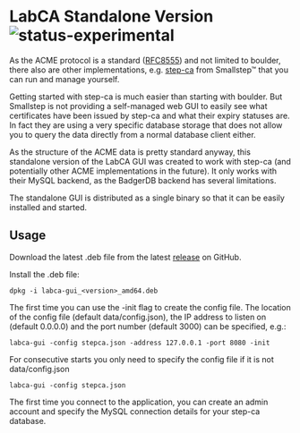 # LabCA Standalone Version ![status-experimental](https://img.shields.io/badge/status-experimental-orange.svg)

As the ACME protocol is a standard (<a href="https://tools.ietf.org/html/rfc8555">RFC8555</a>) and not limited to boulder, there also are other implementations, e.g. <a href="https://smallstep.com/certificates/">step-ca</a> from Smallstep&trade; that you can run and manage yourself.

Getting started with step-ca is much easier than starting with boulder. But Smallstep is not providing a self-managed web GUI to easily see what certificates have been issued by step-ca and what their expiry statuses are. In fact they are using a very specific database storage that does not allow you to query the data directly from a normal database client either.

As the structure of the ACME data is pretty standard anyway, this standalone version of the LabCA GUI was created to work with step-ca (and potentially other ACME implementations in the future). It only works with their MySQL backend, as the BadgerDB backend has several limitations.

The standalone GUI is distributed as a single binary so that it can be easily installed and started.


## Usage

Download the latest .deb file from the latest [release](https://github.com/hakwerk/labca/releases) on GitHub.

Install the .deb file:
```
dpkg -i labca-gui_<version>_amd64.deb
```

The first time you can use the -init flag to create the config file. The location of the config file (default data/config.json), the IP address to listen on (default 0.0.0.0) and the port number (default 3000) can be specified, e.g.:
```
labca-gui -config stepca.json -address 127.0.0.1 -port 8080 -init
```

For consecutive starts you only need to specify the config file if it is not data/config.json
```
labca-gui -config stepca.json
```

The first time you connect to the application, you can create an admin account and specify the MySQL connection details for your step-ca database.
